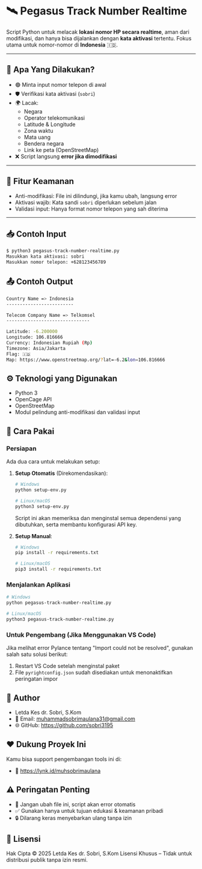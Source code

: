 # 🛰️ Pegasus Track Number Realtime

Script Python untuk melacak **lokasi nomor HP secara realtime**, aman dari modifikasi, dan hanya bisa dijalankan dengan **kata aktivasi** tertentu. Fokus utama untuk nomor-nomor di **Indonesia** 🇮🇩.

---

## 🧩 Apa Yang Dilakukan?
- 🟢 Minta input nomor telepon di awal
- 🛡️ Verifikasi kata aktivasi (`sobri`)
- 🌍 Lacak:
  - Negara
  - Operator telekomunikasi
  - Latitude & Longitude
  - Zona waktu
  - Mata uang
  - Bendera negara
  - Link ke peta (OpenStreetMap)
- ❌ Script langsung **error jika dimodifikasi**

---

## 🔐 Fitur Keamanan
- Anti-modifikasi: File ini dilindungi, jika kamu ubah, langsung error
- Aktivasi wajib: Kata sandi `sobri` diperlukan sebelum jalan
- Validasi input: Hanya format nomor telepon yang sah diterima

---

## 📥 Contoh Input
```bash
$ python3 pegasus-track-number-realtime.py
Masukkan kata aktivasi: sobri
Masukkan nomor telepon: +628123456789
```

## 📤 Contoh Output
```bash
Country Name => Indonesia
-------------------------

Telecom Company Name => Telkomsel
-------------------------------

Latitude: -6.200000
Longitude: 106.816666
Currency: Indonesian Rupiah (Rp)
Timezone: Asia/Jakarta
Flag: 🇮🇩
Map: https://www.openstreetmap.org/?lat=-6.2&lon=106.816666
```

## ⚙️ Teknologi yang Digunakan
- Python 3
- OpenCage API
- OpenStreetMap
- Modul pelindung anti-modifikasi dan validasi input

## 🚀 Cara Pakai

### Persiapan
Ada dua cara untuk melakukan setup:

1. **Setup Otomatis** (Direkomendasikan):
   ```bash
   # Windows
   python setup-env.py
   
   # Linux/macOS
   python3 setup-env.py
   ```
   Script ini akan memeriksa dan menginstal semua dependensi yang dibutuhkan, serta membantu konfigurasi API key.

2. **Setup Manual**:
   ```bash
   # Windows
   pip install -r requirements.txt
   
   # Linux/macOS
   pip3 install -r requirements.txt
   ```

### Menjalankan Aplikasi
```bash
# Windows
python pegasus-track-number-realtime.py

# Linux/macOS
python3 pegasus-track-number-realtime.py
```

### Untuk Pengembang (Jika Menggunakan VS Code)
Jika melihat error Pylance tentang "Import could not be resolved", gunakan salah satu solusi berikut:

1. Restart VS Code setelah menginstal paket
2. File `pyrightconfig.json` sudah disediakan untuk menonaktifkan peringatan impor

## 👤 Author
- Letda Kes dr. Sobri, S.Kom
- 📧 Email: muhammadsobrimaulana31@gmail.com
- 🌐 GitHub: https://github.com/sobri3195

## ❤️ Dukung Proyek Ini
Kamu bisa support pengembangan tools ini di:
- 🔗 https://lynk.id/muhsobrimaulana

## ⚠️ Peringatan Penting
- 🚫 Jangan ubah file ini, script akan error otomatis
- ✅ Gunakan hanya untuk tujuan edukasi & keamanan pribadi
- 🔒 Dilarang keras menyebarkan ulang tanpa izin

## 📜 Lisensi
Hak Cipta © 2025 Letda Kes dr. Sobri, S.Kom
Lisensi Khusus – Tidak untuk distribusi publik tanpa izin resmi. 